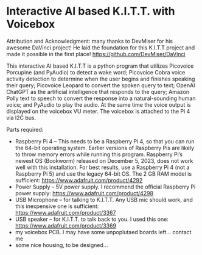 # Interactive AI based K.I.T.T. with Voicebox

Attribution and Acknowledgment: many thanks to DevMiser for his awesome DaVinci project! He laid the foundation for this K.I.T.T project and made it possible in the first place! https://github.com/DevMiser/DaVinci

This interactive AI based K.I.T.T is a python program that utilizes Picovoice Porcupine (and PyAudio) to detect a wake word; Picovoice Cobra voice activity detection to determine when the user begins and finishes speaking their query; Picovoice Leopard to convert the spoken query to text; OpenAI ChatGPT as the artificial intelligence that responds to the query; Amazon Polly text to speech to convert the response into a natural-sounding human voice; and PyAudio to play the audio. At the same time the voice output is displayed on the voicebox VU meter. The voicebox is attached to the Pi 4 via I2C bus.

Parts required:
- Raspberry Pi 4 – This needs to be a Raspberry Pi 4, so that you can run the 64-bit operating system. Earlier versions of Raspberry Pis are likely to throw memory errors while running this program. Raspberry Pi’s newest OS (Bookworm) released on December 5, 2023, does not work well with this installation. For best results, use a Raspberry Pi 4 (not a Raspberry Pi 5) and use the legacy 64-bit OS. The 2 GB RAM model is sufficient: https://www.adafruit.com/product/4292
- Power Supply – 5V power supply. I recommend the official Raspberry Pi power supply: https://www.adafruit.com/product/4298
- USB Microphone – for talking to K.I.T.T. Any USB mic should work, and this inexpensive one is sufficient: https://www.adafruit.com/product/3367
- USB speaker – for K.I.T.T. to talk back to you. I used this one: https://www.adafruit.com/product/3369
- my voicebox PCB. I may have some unpoplutaed boards left... contact me
- some nice housing, to be designed...
